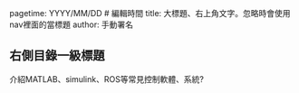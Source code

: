 pagetime: YYYY/MM/DD # 編輯時間
title: 大標題、右上角文字。忽略時會使用nav裡面的當標題
author: 手動署名

<!-- 註釋，非必要勿使用 -->

## 右側目錄一級標題

介紹MATLAB、simulink、ROS等常見控制軟體、系統?